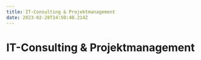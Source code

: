 ```yaml
---
title: IT-Consulting & Projektmanagement
date: 2023-02-28T14:50:48.214Z
---
```

# IT-Consulting & Projektmanagement